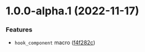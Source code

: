 # 1.0.0-alpha.1 (2022-11-17)


### Features

* `hook_component` macro ([f4f282c](https://github.com/frender-rs/hooks-yew/commit/f4f282c4996130d75c9b373f1c33472580042d7a))
